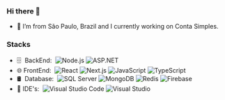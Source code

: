 ### Hi there 👋

- 🔭 I’m from São Paulo, Brazil and I currently working on Conta Simples.

### Stacks

- 🗄 &nbsp;BackEnd:&nbsp;
  ![Node.js](https://img.shields.io/badge/-Node.js-393939?style=flat&logo=node.js)
  ![ASP.NET](https://img.shields.io/badge/-ASP.NET-393939?style=flat&logo=dotnet)
- 🌐 FrontEnd:&nbsp;
  ![React](https://img.shields.io/badge/-React-393939?style=flat&logo=react)
  ![Next.js](https://img.shields.io/badge/-Next.js-393939?style=flat&logo=next.js)
  ![JavaScript](https://img.shields.io/badge/-JavaScript-393939?style=flat&logo=javascript)
  ![TypeScript](https://img.shields.io/badge/-TypeScript-393939?style=flat&logo=typescript)
- 🛢 &nbsp;Database:&nbsp;
  ![SQL Server](https://img.shields.io/badge/-SQL%20Server-393939?style=flat&logo=microsoft-sql-server&logoColor=00d8fd)
  ![MongoDB](https://img.shields.io/badge/-MongoDB-393939?style=flat&logo=mongodb)
  ![Redis](https://img.shields.io/badge/-Redis-393939?style=flat&logo=redis)
  ![Firebase](https://img.shields.io/badge/-Firebase-393939?style=flat&logo=firebase)
- 🔧 IDE's:&nbsp;
  ![Visual Studio Code](https://img.shields.io/badge/-Visual%20Studio%20Code-393939?style=flat&logo=visual-studio-code&logoColor=007ACC)
  ![Visual Studio](https://img.shields.io/badge/-Visual%20Studio-393939?style=flat&logo=visual-studio&logoColor=9059CE)
